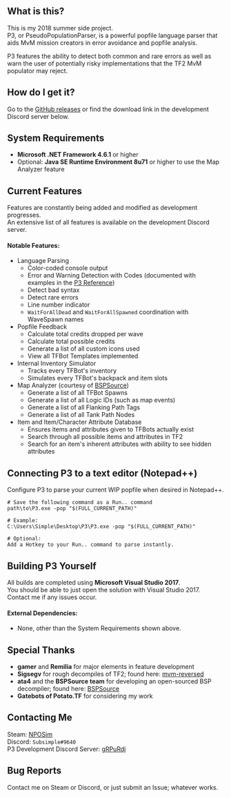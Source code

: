 ## What is this?
This is my 2018 summer side project.  
P3, or PseudoPopulationParser, is a powerful popfile language parser that aids MvM mission creators in error avoidance and popfile analysis.

P3 features the ability to detect both common and rare errors as well as warn the user of potentially risky implementations that the TF2 MvM populator may reject.

## How do I get it?
Go to the [GitHub releases] or find the download link in the development Discord server below.

## System Requirements
* **Microsoft .NET Framework 4.6.1** or higher
* Optional: **Java SE Runtime Environment 8u71** or higher to use the Map Analyzer feature

## Current Features
Features are constantly being added and modified as development progresses.  
An extensive list of all features is available on the development Discord server.
#### Notable Features:
* Language Parsing
	* Color-coded console output
	* Error and Warning Detection with Codes (documented with examples in the [P3 Reference])
	* Detect bad syntax
	* Detect rare errors
	* Line number indicator
	* ``WaitForAllDead`` and ``WaitForAllSpawned`` coordination with WaveSpawn names
* Popfile Feedback
	* Calculate total credits dropped per wave
	* Calculate total possible credits
	* Generate a list of all custom icons used
	* View all TFBot Templates implemented
* Internal Inventory Simulator
	* Tracks every TFBot's inventory
	* Simulates every TFBot's backpack and item slots
* Map Analyzer (courtesy of [BSPSource])
	* Generate a list of all TFBot Spawns
	* Generate a list of all Logic IDs (such as map events)
	* Generate a list of all Flanking Path Tags
	* Generate a list of all Tank Path Nodes
* Item and Item/Character Attribute Database
	* Ensures items and attributes given to TFBots actually exist
	* Search through all possible items and attributes in TF2
	* Search for an item's inherent attributes with ability to see hidden attributes

[P3 Reference]:https://github.com/NPsim/P3/blob/master/PseudoPopParser/P3_Reference.pdf

## Connecting P3 to a text editor (Notepad++)
Configure P3 to parse your current WIP popfile when desired in Notepad++.

    # Save the following command as a Run.. command
    path\to\P3.exe -pop "$(FULL_CURRENT_PATH)"
	
    # Example:
    C:\Users\Simple\Desktop\P3\P3.exe -pop "$(FULL_CURRENT_PATH)"
	
    # Optional:
    Add a Hotkey to your Run.. command to parse instantly.

## Building P3 Yourself
All builds are completed using **Microsoft Visual Studio 2017**.  
You should be able to just open the solution with Visual Studio 2017.  
Contact me if any issues occur.
#### External Dependencies:
* None, other than the System Requirements shown above.

## Special Thanks
 * **gamer** and **Remilia** for major elements in feature development
 * **Sigsegv** for rough decompiles of TF2; found here: [mvm-reversed]
 * **ata4** and the **BSPSource team** for developing an open-sourced BSP decompiler; found here: [BSPSource]
 * **Gatebots of Potato.TF** for considering my work

[mvm-reversed]: https://github.com/sigsegv-mvm/mvm-reversed
[BSPSource]: https://github.com/ata4/bspsrc

## Contacting Me
Steam: [NPOSim]  
Discord: `Subsimple#9640`  
P3 Development Discord Server: [gRPuRdj]

[NPOSim]: <https://steamcommunity.com/id/NPOsim/>
[gRPuRdj]: <https://discord.gg/gRPuRdj>
[GitHub releases]:https://github.com/NPsim/P3/releases

## Bug Reports
Contact me on Steam or Discord, or just submit an Issue; whatever works.